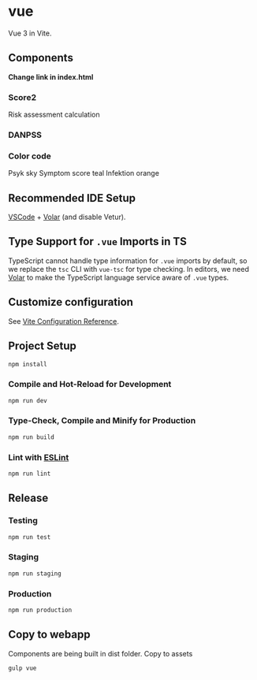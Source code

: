 # vue

Vue 3 in Vite.

## Components
**Change link in index.html**

### Score2

Risk assessment calculation

### DANPSS


### Color code
Psyk sky
Symptom score teal
Infektion orange



## Recommended IDE Setup

[VSCode](https://code.visualstudio.com/) + [Volar](https://marketplace.visualstudio.com/items?itemName=Vue.volar) (and disable Vetur).

## Type Support for `.vue` Imports in TS

TypeScript cannot handle type information for `.vue` imports by default, so we replace the `tsc` CLI with `vue-tsc` for type checking. In editors, we need [Volar](https://marketplace.visualstudio.com/items?itemName=Vue.volar) to make the TypeScript language service aware of `.vue` types.

## Customize configuration

See [Vite Configuration Reference](https://vitejs.dev/config/).

## Project Setup

```sh
npm install
```

### Compile and Hot-Reload for Development

```sh
npm run dev
```

### Type-Check, Compile and Minify for Production

```sh
npm run build
```

### Lint with [ESLint](https://eslint.org/)

```sh
npm run lint
```

## Release

### Testing

```sh
npm run test
```

### Staging

```sh
npm run staging
```

### Production

```sh
npm run production
```

## Copy to webapp

Components are being built in dist folder. Copy to assets
```sh
gulp vue
```
